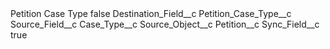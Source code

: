 <?xml version="1.0" encoding="UTF-8"?>
<CustomMetadata xmlns="http://soap.sforce.com/2006/04/metadata" xmlns:xsi="http://www.w3.org/2001/XMLSchema-instance" xmlns:xsd="http://www.w3.org/2001/XMLSchema">
    <label>Petition Case Type</label>
    <protected>false</protected>
    <values>
        <field>Destination_Field__c</field>
        <value xsi:type="xsd:string">Petition_Case_Type__c</value>
    </values>
    <values>
        <field>Source_Field__c</field>
        <value xsi:type="xsd:string">Case_Type__c</value>
    </values>
    <values>
        <field>Source_Object__c</field>
        <value xsi:type="xsd:string">Petition__c</value>
    </values>
    <values>
        <field>Sync_Field__c</field>
        <value xsi:type="xsd:boolean">true</value>
    </values>
</CustomMetadata>
